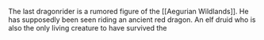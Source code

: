 The last dragonrider is a rumored figure of the [[Aegurian Wildlands]]. He has supposedly been seen riding an ancient red dragon. An elf druid who is also the only living creature to have survived the 